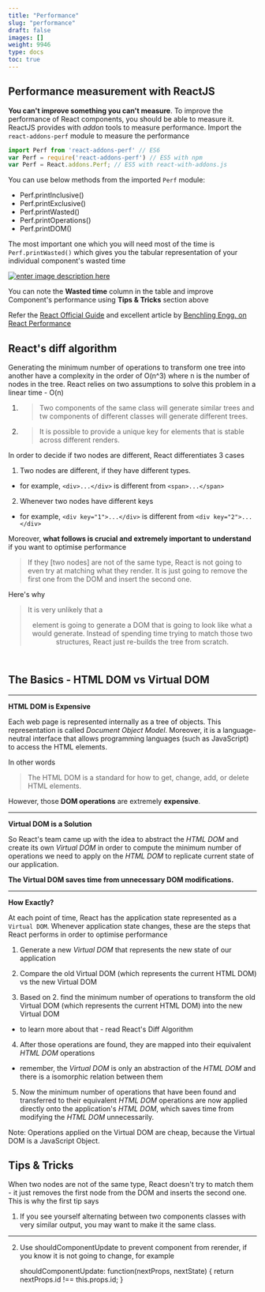 ```yaml
---
title: "Performance"
slug: "performance"
draft: false
images: []
weight: 9946
type: docs
toc: true
---
```


## Performance measurement with ReactJS
**You can't improve something you can't measure**. To improve the performance of React components, you should be able to measure it. ReactJS provides with *addon* tools to measure performance. Import the `react-addons-perf` module to measure the performance

```javascript
import Perf from 'react-addons-perf' // ES6
var Perf = require('react-addons-perf') // ES5 with npm
var Perf = React.addons.Perf; // ES5 with react-with-addons.js
```

You can use below methods from the imported `Perf` module:
- Perf.printInclusive()
- Perf.printExclusive()
- Perf.printWasted()
- Perf.printOperations()
- Perf.printDOM()

The most important one which you will need most of the time is `Perf.printWasted()` which gives you the tabular representation of your individual component's wasted time

[![enter image description here][1]][1]

You can note the **Wasted time** column in the table and improve Component's performance using **Tips & Tricks** section above

Refer the [React Official Guide][2] and excellent article by [Benchling Engg. on React Performance][3]


  [1]: https://i.stack.imgur.com/rCKLY.png
  [2]: https://facebook.github.io/react/docs/perf.html
  [3]: http://benchling.engineering/deep-dive-react-perf-debugging/

## React's diff algorithm
Generating the minimum number of operations to transform one tree into another have a complexity in the order of O(n^3) where n is the number of nodes in the tree. 
React relies on two assumptions to solve this problem in a linear time - O(n)

1) > Two components of the same class will generate similar trees and tw components of different classes will generate different trees.

2) > It is possible to provide a unique key for elements that is stable across different renders.

In order to decide if two nodes are different, React differentiates 3 cases

 1. Two nodes are different, if they have different types.
 - for example, `<div>...</div>` is different from `<span>...</span>`

2. Whenever two nodes have different keys
- for example, `<div key="1">...</div>` is different from `<div key="2">...</div>`

Moreover, **what follows is crucial and extremely important to understand** if you want to optimise performance

> If they [two nodes] are not of the same type, React is not going to
> even try at matching what they render. It is just going to remove the
> first one from the DOM and insert the second one.


Here's why

> It is very unlikely that a <Header> element is going to generate a DOM
> that is going to look like what a <Content> would generate. Instead of
> spending time trying to match those two structures, React just
> re-builds the tree from scratch.

## The Basics - HTML DOM vs Virtual DOM

---

**HTML DOM is Expensive**

Each web page is represented internally as a tree of objects. This representation is called *Document Object Model*. Moreover, it is a language-neutral interface that allows programming languages (such as JavaScript) to access the HTML elements. 

In other words 

> The HTML DOM is a standard for how to get, change, add, or delete HTML
> elements.

However, those **DOM operations** are extremely **expensive**.

---

**Virtual DOM is a Solution**

So React's team came up with the idea to abstract the *HTML DOM* and create its own *Virtual DOM* in order to compute the minimum number of operations we need to apply on the *HTML DOM* to replicate current state of our application. 

**The Virtual DOM saves time from unnecessary DOM modifications.**

---

**How Exactly?**

At each point of time, React has the application state represented as a `Virtual DOM`. Whenever application state changes, these are the steps that React performs in order to optimise performance

1) Generate a new *Virtual DOM* that represents the new state of our application

2) Compare the old Virtual DOM (which represents the current HTML DOM) vs the new Virtual DOM 

3) Based on 2. find the minimum number of operations to transform the old Virtual DOM (which represents the current HTML DOM) into the new Virtual DOM

 - to learn more about that - read React's Diff Algorithm

4) After those operations are found, they are mapped into their equivalent *HTML DOM* operations 

- remember, the *Virtual DOM* is only an abstraction of the *HTML DOM* and there is a isomorphic relation between them

5) Now the minimum number of operations that have been found and transferred to their equivalent *HTML DOM* operations are now applied directly onto the application's *HTML DOM*, which saves time from modifying the *HTML DOM* unnecessarily.

Note:
Operations applied on the Virtual DOM are cheap, because the Virtual DOM is a JavaScript Object.


## Tips & Tricks
When two nodes are not of the same type, React doesn't try to match them - it just removes the first node from the DOM and inserts the second one. This is why the first tip says

 1.  If you see yourself alternating between two components classes with very similar output, you may want to make it the same class.

---

2. Use shouldComponentUpdate to prevent component from rerender, if you know it is not going to change, for example



    shouldComponentUpdate: function(nextProps, nextState) {
      return nextProps.id !== this.props.id; 
    }

